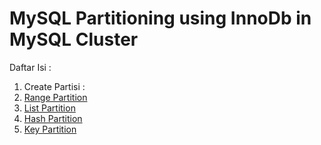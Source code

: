 # MySQL Partitioning using InnoDb in MySQL Cluster

Daftar Isi :

1. Create Partisi :
  1. [Range Partition](#range-partition)
  2. [List Partition](#list-partition)
  3. [Hash Partition](#hash-partition)
  4. [Key Partition](#key-partition)


